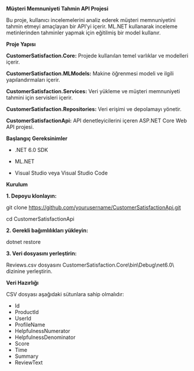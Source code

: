 **Müşteri Memnuniyeti Tahmin API Projesi**


Bu proje, kullanıcı incelemelerini analiz ederek müşteri memnuniyetini tahmin etmeyi amaçlayan bir API'yi içerir. ML.NET kullanarak inceleme metinlerinden tahminler yapmak için eğitilmiş bir model kullanır.

**Proje Yapısı**

**CustomerSatisfaction.Core:** Projede kullanılan temel varlıklar ve modelleri içerir.

**CustomerSatisfaction.MLModels:** Makine öğrenmesi modeli ve ilgili yapılandırmaları içerir.

**CustomerSatisfaction.Services:** Veri yükleme ve müşteri memnuniyeti tahmini için servisleri içerir.

**CustomerSatisfaction.Repositories:** Veri erişimi ve depolamayı yönetir.

**CustomerSatisfactionApi:** API denetleyicilerini içeren ASP.NET Core Web API projesi.


**Başlangıç Gereksinimler**

- .NET 6.0 SDK
  
-  ML.NET
  
-  Visual Studio veya Visual Studio Code
  
**Kurulum**

**1. Depoyu klonlayın:**

git clone https://github.com/yourusername/CustomerSatisfactionApi.git

cd CustomerSatisfactionApi

**2. Gerekli bağımlılıkları yükleyin:**

dotnet restore

**3. Veri dosyasını yerleştirin:**

Reviews.csv dosyasını CustomerSatisfaction.Core\bin\Debug\net6.0\ dizinine yerleştirin.

**Veri Hazırlığı**

CSV dosyası aşağıdaki sütunlara sahip olmalıdır:

- Id  
- ProductId 
- UserId  
- ProfileName
- HelpfulnessNumerator
- HelpfulnessDenominator
- Score
- Time
- Summary
- ReviewText

